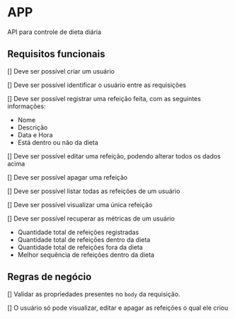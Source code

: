 # APP

API para controle de dieta diária

## Requisitos funcionais

[] Deve ser possível criar um usuário

[] Deve ser possível identificar o usuário entre as requisições

[] Deve ser possível registrar uma refeição feita, com as seguintes informações:

- Nome
- Descrição
- Data e Hora
- Está dentro ou não da dieta

[] Deve ser possível editar uma refeição, podendo alterar todos os dados acima

[] Deve ser possível apagar uma refeição

[] Deve ser possível listar todas as refeições de um usuário

[] Deve ser possível visualizar uma única refeição

[] Deve ser possível recuperar as métricas de um usuário

- Quantidade total de refeições registradas
- Quantidade total de refeições dentro da dieta
- Quantidade total de refeições fora da dieta
- Melhor sequência de refeições dentro da dieta

## Regras de negócio

[] Validar as propriedades presentes no `body` da requisição.

[] O usuário só pode visualizar, editar e apagar as refeições o qual ele criou
